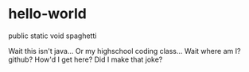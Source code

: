 # hello-world
public static void spaghetti

Wait this isn't java... 
Or my highschool coding class... 
Wait where am I?
github? 
How'd I get here? 
Did I make that joke?
